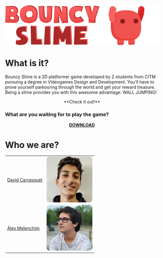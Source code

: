 <p align="left"> 
	<img src="https://github.com/AlexMelenchon/BouncySlime-XMatSigma/blob/master/docs/bs.png?raw=true">
</p>

# What is it?

Bouncy Slime is a 2D platformer game developed by 2 students from CITM pursuing a degree in Videogames Design and Development.
You'll have to prove yourself parkouring through the world and get your reward treasure. Being a slime provides you with this awesome advantage: WALL JUMPING!

<p align="center"> 
  **Check it out!**
</p>


 
### What are you waiting for to play the game?

<p align="center"> 
	<a href="https://github.com/AlexMelenchon/BouncySlime-XMatSigma/releases/download/2.0/BouncySlime.zip"><strong>DOWNLOAD</strong></a>
</p>

# Who we are?

<table>  
  <tr>
    <td> <a href="https://github.com/davidcarrasquet">David Carrasquet</a></td>   
    <td> <img src="https://github.com/AlexMelenchon/BouncySlime-XMatSigma/blob/master/docs/david.png?raw=true"> </td>    
  </tr>
  <tr>
    <td><a href="https://github.com/AlexMelenchon">Àlex Melenchón</a></td>    
    <td> <img src="https://github.com/AlexMelenchon/BouncySlime-XMatSigma/blob/master/docs/alex.png?raw=true"> </td>
  </tr>
</table>
